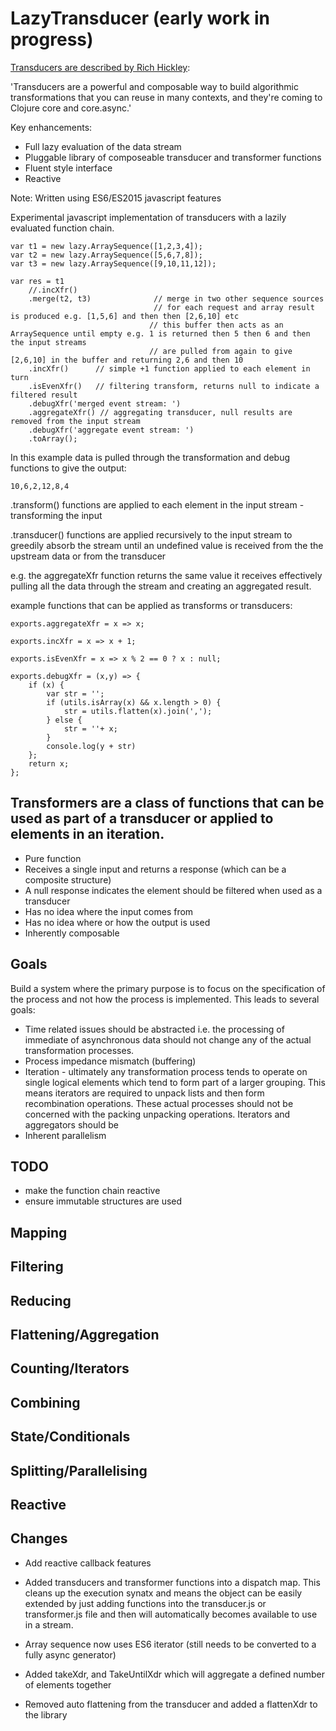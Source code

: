 
# LazyTransducer (early work in progress)

[Transducers are described by Rich Hickley](http://blog.cognitect.com/blog/2014/8/6/transducers-are-coming):

'Transducers are a powerful and composable way to build algorithmic transformations that you can reuse in many contexts, and they're coming to Clojure core and core.async.'

Key enhancements:

* Full lazy evaluation of the data stream
* Pluggable library of composeable transducer and transformer functions
* Fluent style interface
* Reactive 

Note: Written using ES6/ES2015 javascript features


Experimental javascript implementation of transducers with a lazily evaluated function chain. 


    var t1 = new lazy.ArraySequence([1,2,3,4]);
    var t2 = new lazy.ArraySequence([5,6,7,8]);
    var t3 = new lazy.ArraySequence([9,10,11,12]);

    var res = t1
        //.incXfr()
        .merge(t2, t3)              // merge in two other sequence sources
                                    // for each request and array result is produced e.g. [1,5,6] and then then [2,6,10] etc
                                   // this buffer then acts as an ArraySequence until empty e.g. 1 is returned then 5 then 6 and then the input streams 
                                   // are pulled from again to give [2,6,10] in the buffer and returning 2,6 and then 10
        .incXfr()      // simple +1 function applied to each element in turn
        .isEvenXfr()   // filtering transform, returns null to indicate a filtered result
        .debugXfr('merged event stream: ')
        .aggregateXfr() // aggregating transducer, null results are removed from the input stream
        .debugXfr('aggregate event stream: ')
        .toArray();
    

In this example data is pulled through the transformation and debug functions to give the output:

    10,6,2,12,8,4

.transform() functions are applied to each element in the input stream - transforming the input

.transducer() 
    functions are applied recursively to the input stream to greedily absorb the stream until an undefined value is received from the the upstream data or from the transducer

e.g. the aggregateXfr function returns the same value it receives effectively pulling all the data through the stream and creating an aggregated result.



example functions that can be applied as transforms or transducers:

    exports.aggregateXfr = x => x;

    exports.incXfr = x => x + 1;

    exports.isEvenXfr = x => x % 2 == 0 ? x : null;

    exports.debugXfr = (x,y) => {
        if (x) {
            var str = '';
            if (utils.isArray(x) && x.length > 0) {
                str = utils.flatten(x).join(',');
            } else {
                str = ''+ x;
            }
            console.log(y + str)
        };
        return x;
    };


## Transformers are a class of functions that can be used as part of a transducer or applied to elements in an iteration.

* Pure function
* Receives a single input and returns a response (which can be a composite structure)
* A null response indicates the element should be filtered when used as a transducer
* Has no idea where the input comes from
* Has no idea where or how the output is used
* Inherently composable


## Goals

Build a system where the primary purpose is to focus on the specification of the process and not how the process is implemented. This leads to several goals:

* Time related issues should be abstracted i.e. the processing of immediate of asynchronous data should not change any of the actual transformation processes.
* Process impedance mismatch (buffering)
* Iteration - ultimately any transformation process tends to operate on single logical elements which tend to form part of a larger grouping. This means iterators are required to unpack lists and then form recombination operations. These actual processes should not be concerned with the packing unpacking operations. Iterators and aggregators should be 
* Inherent parallelism


## TODO

* make the function chain reactive
* ensure immutable structures are used



## Mapping

## Filtering


## Reducing

## Flattening/Aggregation

## Counting/Iterators


## Combining


## State/Conditionals

## Splitting/Parallelising


## Reactive



## Changes

* Add reactive callback features

* Added transducers and transformer functions into a dispatch map. This cleans up the execution synatx and means the object can be easily extended by just adding functions
into the transducer.js or transformer.js file and then will automatically becomes available to use in a stream.

* Array sequence now uses ES6 iterator (still needs to be converted to a fully async generator)

* Added takeXdr, and TakeUntilXdr which will aggregate a defined number of elements together

* Removed auto flattening from the transducer and added a flattenXdr to the library


